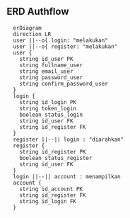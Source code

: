 ## ERD Authflow

```mermaid
  erDiagram
  direction LR
  user ||--o{ login: "melakukan"
  user ||--o{ register: "melakukan"
  user {
    string id_user PK
    string fullname_user
    string email_user
    string password_user
    string confirm_password_user
  }
  login {
    string id_login PK
    string token_login
    boolean status_login
    string id_user FK
    string id_register FK
  }
  register ||--|| login : "diarahkan"
  register {
    string id_register PK
    boolean status_register
    string id_user FK
  }
  login ||--|| account : menampilkan
  account {
    string id_account PK
    string id_register FK
    string id_login FK
  }

```

<!-- ```mermaid
  erDiagram
  direction LR
  account {
    string id_account PK
    string id_login FK
    string id_register FK
  }
  login {
    string id_login PK
    string username
    string email
    string password
    string id_register FK
  }
  register {
    string id_register PK
    string name
    int age
  }
``` -->